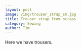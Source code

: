 ```yaml
---
layout: post
image: /img/trouser_strap_sm.jpg
title: Trouser strap from scraps
category: Sewing
author: Tim
---
```

Here we have trousers.
